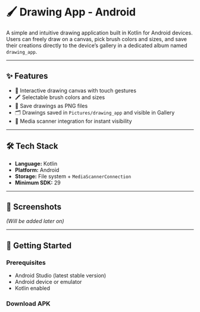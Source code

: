 # 🖌️ Drawing App - Android

A simple and intuitive drawing application built in Kotlin for Android devices. Users can freely draw on a canvas, pick brush colors and sizes, and save their creations directly to the device’s gallery in a dedicated album named `drawing_app`.

---

## ✨ Features

- 🎨 Interactive drawing canvas with touch gestures  
- 🖍️ Selectable brush colors and sizes  
- 💾 Save drawings as PNG files  
- 🗂️ Drawings saved in `Pictures/drawing_app` and visible in Gallery  
- 📂 Media scanner integration for instant visibility

---

## 🛠️ Tech Stack

- **Language:** Kotlin  
- **Platform:** Android  
- **Storage:** File system + `MediaScannerConnection`  
- **Minimum SDK:** 29  

---

## 📸 Screenshots

*(Will be added later on)*

---

## 🚀 Getting Started

### Prerequisites
- Android Studio (latest stable version)
- Android device or emulator
- Kotlin enabled

### Download APK


